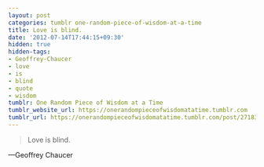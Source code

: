 ```yaml
---
layout: post
categories: tumblr one-random-piece-of-wisdom-at-a-time
title: Love is blind.
date: '2012-07-14T17:44:15+09:30'
hidden: true
hidden-tags:
- Geoffrey-Chaucer
- love
- is
- blind
- quote
- wisdom
tumblr: One Random Piece of Wisdom at a Time
tumblr_website_url: https://onerandompieceofwisdomatatime.tumblr.com
tumblr_url: https://onerandompieceofwisdomatatime.tumblr.com/post/27183965076/love-is-blind
---
```

> Love is blind.

—Geoffrey Chaucer&nbsp;

